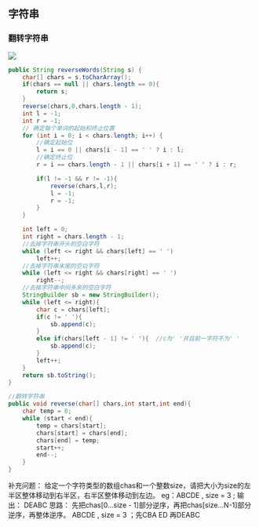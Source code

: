 ## 字符串
### 翻转字符串
![](https://upload-images.jianshu.io/upload_images/10460153-f6a64179b0d059c3.png?imageMogr2/auto-orient/strip%7CimageView2/2/w/1240)
```java
public String reverseWords(String s) {
    char[] chars = s.toCharArray();
    if(chars == null || chars.length == 0){
        return s;
    }
    reverse(chars,0,chars.length - 1);
    int l = -1;
    int r = -1;
    // 确定每个单词的起始和终止位置
    for (int i = 0; i < chars.length; i++) {
        //确定起始位
        l = i == 0 || chars[i - 1] == ' ' ? i : l;
        //确定终止位
        r = i == chars.length - 1 || chars[i + 1] == ' ' ? i : r;

        if(l != -1 && r != -1){
            reverse(chars,l,r);
            l = -1;
            r = -1;
        }
    }

    int left = 0;
    int right = chars.length - 1;
    //去掉字符串开头的空白字符
    while (left <= right && chars[left] == ' ')
        left++;
    //去掉字符串末尾的空白字符
    while (left <= right && chars[right] == ' ')
        right--;
    //去掉字符串中间多余的空白字符
    StringBuilder sb = new StringBuilder();
    while (left <= right){
        char c = chars[left];
        if(c != ' '){
            sb.append(c);
        }
        else if(chars[left - 1] != ' '){  //c为' '并且前一字符不为' '
            sb.append(c);
        }
        left++;
    }
    return sb.toString();
}

//翻转字符串
public void reverse(char[] chars,int start,int end){
    char temp = 0;
    while (start < end){
        temp = chars[start];
        chars[start] = chars[end];
        chars[end] = temp;
        start++;
        end--;
    }
}
```
补充问题：
给定一个字符类型的数组chas和一个整数size，请把大小为size的左半区整体移动到右半区，右半区整体移动到左边。
eg：ABCDE , size = 3  ; 输出： DEABC
思路：
先把chas[0...size - 1]部分逆序，再把chas[size...N-1]部分逆序，再整体逆序。
ABCDE , size = 3 ；先CBA ED 再DEABC